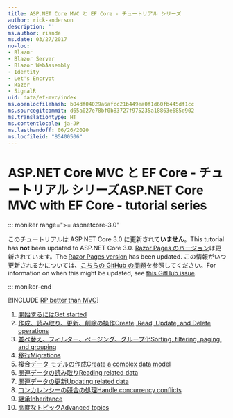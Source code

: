 ```yaml
---
title: ASP.NET Core MVC と EF Core - チュートリアル シリーズ
author: rick-anderson
description: ''
ms.author: riande
ms.date: 03/27/2017
no-loc:
- Blazor
- Blazor Server
- Blazor WebAssembly
- Identity
- Let's Encrypt
- Razor
- SignalR
uid: data/ef-mvc/index
ms.openlocfilehash: b04df04029a6afcc21b449ea0f1d60fb445df1cc
ms.sourcegitcommit: d65a027e78bf0b83727f975235a18863e685d902
ms.translationtype: HT
ms.contentlocale: ja-JP
ms.lasthandoff: 06/26/2020
ms.locfileid: "85400506"
---
```

# <a name="aspnet-core-mvc-with-ef-core---tutorial-series"></a><span data-ttu-id="7d34f-102">ASP.NET Core MVC と EF Core - チュートリアル シリーズ</span><span class="sxs-lookup"><span data-stu-id="7d34f-102">ASP.NET Core MVC with EF Core - tutorial series</span></span>

::: moniker range=">= aspnetcore-3.0"

<span data-ttu-id="7d34f-103">このチュートリアルは ASP.NET Core 3.0 に更新されて**いません**。</span><span class="sxs-lookup"><span data-stu-id="7d34f-103">This tutorial has **not** been updated to ASP.NET Core 3.0.</span></span> <span data-ttu-id="7d34f-104">[Razor Pages のバージョン](xref:data/ef-rp/intro)は更新されています。</span><span class="sxs-lookup"><span data-stu-id="7d34f-104">The [Razor Pages version](xref:data/ef-rp/intro) has been updated.</span></span> <span data-ttu-id="7d34f-105">この情報がいつ更新されるかについては、[こちらの GitHub の問題](https://github.com/dotnet/AspNetCore.Docs/issues/13920)を参照してください。</span><span class="sxs-lookup"><span data-stu-id="7d34f-105">For information on when this might be updated, see [this GitHub issue](https://github.com/dotnet/AspNetCore.Docs/issues/13920).</span></span>

::: moniker-end

[!INCLUDE [RP better than MVC](../../includes/RP-EF/rp-over-mvc.md)]

1. [<span data-ttu-id="7d34f-106">開始するには</span><span class="sxs-lookup"><span data-stu-id="7d34f-106">Get started</span></span>](xref:data/ef-mvc/intro)
1. [<span data-ttu-id="7d34f-107">作成、読み取り、更新、削除の操作</span><span class="sxs-lookup"><span data-stu-id="7d34f-107">Create, Read, Update, and Delete operations</span></span>](xref:data/ef-mvc/crud)
1. [<span data-ttu-id="7d34f-108">並べ替え、フィルター、ページング、グループ化</span><span class="sxs-lookup"><span data-stu-id="7d34f-108">Sorting, filtering, paging, and grouping</span></span>](xref:data/ef-mvc/sort-filter-page)
1. [<span data-ttu-id="7d34f-109">移行</span><span class="sxs-lookup"><span data-stu-id="7d34f-109">Migrations</span></span>](xref:data/ef-mvc/migrations)
1. [<span data-ttu-id="7d34f-110">複合データ モデルの作成</span><span class="sxs-lookup"><span data-stu-id="7d34f-110">Create a complex data model</span></span>](xref:data/ef-mvc/complex-data-model)
1. [<span data-ttu-id="7d34f-111">関連データの読み取り</span><span class="sxs-lookup"><span data-stu-id="7d34f-111">Reading related data</span></span>](xref:data/ef-mvc/read-related-data)
1. [<span data-ttu-id="7d34f-112">関連データの更新</span><span class="sxs-lookup"><span data-stu-id="7d34f-112">Updating related data</span></span>](xref:data/ef-mvc/update-related-data)
1. [<span data-ttu-id="7d34f-113">コンカレンシーの競合の処理</span><span class="sxs-lookup"><span data-stu-id="7d34f-113">Handle concurrency conflicts</span></span>](xref:data/ef-mvc/concurrency)
1. [<span data-ttu-id="7d34f-114">継承</span><span class="sxs-lookup"><span data-stu-id="7d34f-114">Inheritance</span></span>](xref:data/ef-mvc/inheritance)
1. [<span data-ttu-id="7d34f-115">高度なトピック</span><span class="sxs-lookup"><span data-stu-id="7d34f-115">Advanced topics</span></span>](xref:data/ef-mvc/advanced)
